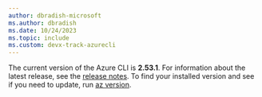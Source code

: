 ```yaml
---
author: dbradish-microsoft
ms.author: dbradish
ms.date: 10/24/2023
ms.topic: include
ms.custom: devx-track-azurecli
---
```


The current version of the Azure CLI is __2.53.1__. For information about the latest release, see the [release notes](../release-notes-azure-cli.md). To find your installed version and see if you need to update, run [az version](/cli/azure/reference-index#az_version).

